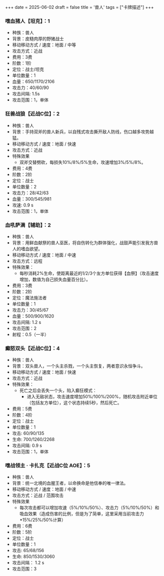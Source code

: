 +++
date = 2025-06-02
draft = false
title = '兽人'
tags = ["卡牌描述"]
+++
### 嗜血猪人【坦克】：1
- 种族：兽人
- 背景：皮糙肉厚的野猪战士
- 移动移动方式 / 速度：地面 / 中等
- 攻击方式：近战
- 费用：3费
- 阶数：1阶
- 定位：战士/坦克
- 单位数量：1
- 血量：650/1170/2106
- 攻击力：40/60/90
- 攻击间隔: 1.5s
- 攻击范围：1，单体
### 狂兽战狼【近战C位】：2
- 种族：兽人
- 背景：手持双斧的兽人新兵，以自残式攻击撕开敌人防线，伤口越多攻势越猛。
- 移动移动方式 / 速度：地面 / 快速
- 攻击方式：近战
- 特殊效果
  - 双斧交替劈砍，每损失10%/8%/5%生命，攻速增加3%/5%/8%。
- 费用：4费
- 阶数：2阶
- 定位：战士
- 单位数量：2
- 攻击力：28/42/63
- 血量：300/545/981
- 攻速: 0.9 s
- 攻击范围：1，单体
### 血吼萨满【辅助】：2
- 种族：兽人
- 背景：用鲜血献祭的兽人巫医，将自伤转化为群体强化，战鼓声能引发我方兽人的嗜血欲望。
- 移动移动方式 / 速度：地面 / 中速
- 攻击方式：远程
- 特殊效果：
  - 每秒消耗2%生命，使距离最近的1/2/3个友方单位获得【血祭】（攻击速度增加，数值为自己损失血量百分比）。
- 费用：3费
- 阶数：2阶
- 定位：魔法施法者
- 单位数量：1
- 攻击力：30/45/67
- 血量：500/900/1620
- 攻击间隔: 1.2 s
- 攻击范围：2
- 射程：0.5（一半）
### 癫怒双头【近战C位】：4
- 种族：兽人
- 背景：双头兽人，一个头主杀戮，一个头主恢复，两者意识永恒争斗。
- 移动移动方式 / 速度：地面 / 快速
- 攻击方式：近战
- 特殊效果：
  - 死亡之后会丢失一个头，陷入癫狂模式：
    - 进入无敌状态，攻击速度增加50%/100%/200%，随机攻击附近单位（包括友方单位），这个状态持续5秒，然后死亡。
- 费用：5费
- 阶数：4阶
- 定位：战士
- 单位数量：1
- 攻击: 60/90/135
- 生命: 700/1260/2268
- 攻击间隔: 0.9 s
- 攻击范围：1，单体
### 嗜战领主 · 卡扎克【近战C位 AOE】：5
- 种族：兽人
- 背景：统一北境的血腥王者，以命换命是他信奉的唯一律法。
- 移动移动方式 / 速度：地面 / 中速
- 攻击方式：近战 / 范围攻击
- 特殊效果
  - 每次攻击都可以增加攻速（5%/10%/50%）、攻击力（5%/10%/50%）和吸血效果（造成伤害的比例，但是为了简单，这里采用当前攻击力*15%/25%/50%计算）
- 费用：6费
- 阶数：5阶
- 定位：战士
- 单位数量：1
- 攻击: 65/68/156
- 生命: 850/1530/3060
- 攻击间隔： 1.2 s
- 攻击范围：3
